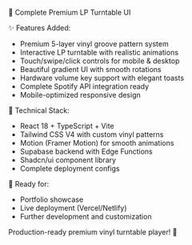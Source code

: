 🎵 Complete Premium LP Turntable UI

✨ Features Added:
- Premium 5-layer vinyl groove pattern system
- Interactive LP turntable with realistic animations  
- Touch/swipe/click controls for mobile & desktop
- Beautiful gradient UI with smooth rotations
- Hardware volume key support with elegant toasts
- Complete Spotify API integration ready
- Mobile-optimized responsive design

🔧 Technical Stack:
- React 18 + TypeScript + Vite
- Tailwind CSS V4 with custom vinyl patterns
- Motion (Framer Motion) for smooth animations
- Supabase backend with Edge Functions
- Shadcn/ui component library
- Complete deployment configs

🎯 Ready for:
- Portfolio showcase
- Live deployment (Vercel/Netlify)
- Further development and customization

Production-ready premium vinyl turntable player! 🚀